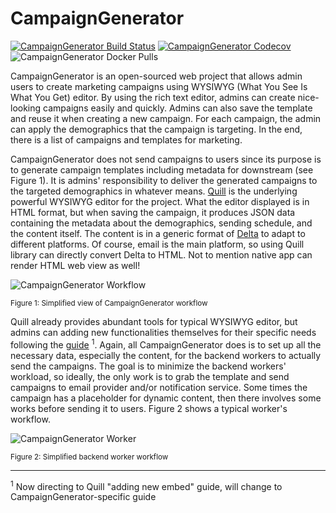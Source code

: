 # CampaignGenerator

[![CampaignGenerator Build Status](https://travis-ci.org/Liang-Hsuan/CampaignGenerator.svg?branch=master)](https://travis-ci.org/Liang-Hsuan/CampaignGenerator)
[![CampaignGenerator Codecov](https://codecov.io/gh/Liang-Hsuan/CampaignGenerator/branch/master/graph/badge.svg)](https://codecov.io/gh/Liang-Hsuan/CampaignGenerator)
![CampaignGenerator Docker Pulls](https://img.shields.io/docker/pulls/leonma333/campaign-generator)

CampaignGenerator is an open-sourced web project that allows admin users to create marketing campaigns using WYSIWYG (What You See Is What You Get) editor. By using the rich text editor, admins can create nice-looking campaigns easily and quickly. Admins can also save the template and reuse it when creating a new campaign. For each campaign, the admin can apply the demographics that the campaign is targeting. In the end, there is a list of campaigns and templates for marketing.

CampaignGenerator does not send campaigns to users since its purpose is to generate campaign templates including metadata for downstream (see Figure 1). It is admins' responsibility to deliver the generated campaigns to the targeted demographics in whatever means. [Quill](https://quilljs.com/) is the underlying powerful WYSIWYG editor for the project. What the editor displayed is in HTML format, but when saving the campaign, it produces JSON data containing the metadata about the demographics, sending schedule, and the content itself. The content is in a generic format of [Delta](https://quilljs.com/docs/delta/) to adapt to different platforms. Of course, email is the main platform, so using Quill library can directly convert Delta to HTML. Not to mention native app can render HTML web view as well!

![CampaignGenerator Workflow](https://i.imgur.com/6fQONgO.jpg)

<sup>Figure 1: Simplified view of CampaignGenerator workflow</sup>

Quill already provides abundant tools for typical WYSIWYG editor, but admins can adding new functionalities themselves for their specific needs following the [guide](https://quilljs.com/guides/cloning-medium-with-parchment/) <sup>1</sup>. Again, all CampaignGenerator does is to set up all the necessary data, especially the content, for the backend workers to actually send the campaigns. The goal is to minimize the backend workers' workload, so ideally, the only work is to grab the template and send campaigns to email provider and/or notification service. Some times the campaign has a placeholder for dynamic content, then there involves some works before sending it to users. Figure 2 shows a typical worker's workflow.

![CampaignGenerator Worker](https://i.imgur.com/U1fOHeO.jpg)

<sup>Figure 2: Simplified backend worker workflow</sup>

---

<sup>1</sup> Now directing to Quill "adding new embed" guide, will change to CampaignGenerator-specific guide
